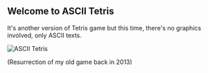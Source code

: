 ## Welcome to ASCII Tetris
It's another version of Tetris game but this time, there's no graphics involved, only ASCII texts.

![ASCII Tetris](https://i.imgur.com/uLcuFc7.gif)

(Resurrection of my old game back in 2013)

